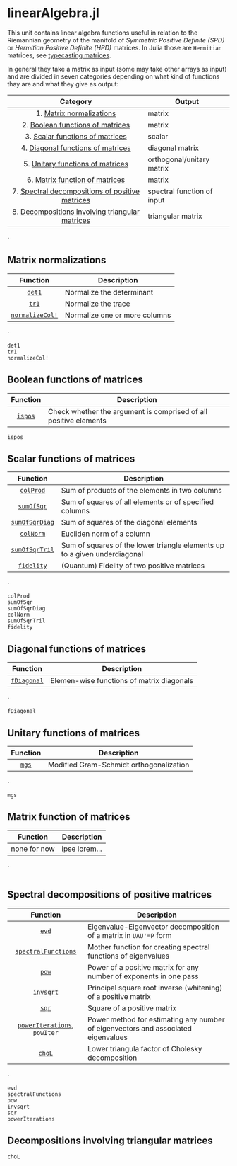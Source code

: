 # linearAlgebra.jl

 This unit contains linear algebra functions useful in relation to the Riemannian
 geometry of the manifold of *Symmetric Positive Definite (SPD)* or
 *Hermitian Positive Definite (HPD)* matrices. In Julia those are `Hermitian` matrices, see [typecasting matrices](@ref).

In general they take a matrix as input (some may take other arrays as input) and are divided in seven categories depending on what kind of functions thay are and what they give as output:

| Category  | Output |
|:----------:| ----------- |
| 1. [Matrix normalizations](@ref) | matrix |
| 2. [Boolean functions of matrices](@ref) | matrix |
| 3. [Scalar functions of matrices](@ref) | scalar |
| 4. [Diagonal functions of matrices](@ref) | diagonal matrix |
| 5. [Unitary functions of matrices](@ref) | orthogonal/unitary matrix |
| 6. [Matrix function of matrices](@ref) | matrix |
| 7. [Spectral decompositions of positive matrices](@ref) | spectral function of input|
| 8. [Decompositions involving triangular matrices](@ref) | triangular matrix |

⋅

## Matrix normalizations

| Function   | Description |
|:----------:| ----------- |
| [`det1`](@ref) | Normalize the determinant|
| [`tr1`](@ref) | Normalize the trace|
| [`normalizeCol!`](@ref) | Normalize one or more columns|

⋅

```@docs
det1
tr1
normalizeCol!
```

## Boolean functions of matrices

| Function   | Description |
|:----------:| ----------- |
| [`ispos`](@ref) | Check whether the argument is comprised of all positive elements|

```@docs
ispos
```

## Scalar functions of matrices

| Function   | Description |
|:----------:| ----------- |
| [`colProd`](@ref) | Sum of products of the elements in two columns|
| [`sumOfSqr`](@ref) | Sum of squares of all elements or of specified columns|
| [`sumOfSqrDiag`](@ref) | Sum of squares of the diagonal elements|
| [`colNorm`](@ref) | Eucliden norm of a column|
| [`sumOfSqrTril`](@ref) | Sum of squares of the lower triangle elements up to a given underdiagonal|
| [`fidelity`](@ref) | (Quantum) Fidelity of two positive matrices|

⋅

```@docs
colProd
sumOfSqr
sumOfSqrDiag
colNorm
sumOfSqrTril
fidelity
```

## Diagonal functions of matrices

| Function   | Description |
|:----------:| ----------- |
| [`fDiagonal`](@ref) | Elemen-wise functions of matrix diagonals|

⋅

```@docs
fDiagonal
```

## Unitary functions of matrices

| Function   | Description |
|:----------:| ----------- |
| [`mgs`](@ref) | Modified Gram-Schmidt orthogonalization|

⋅

```@docs
mgs
```

## Matrix function of matrices

| Function   | Description |
|:----------:| ----------- |
| none for now | ipse lorem...|

⋅

```@docs
```

## Spectral decompositions of positive matrices

| Function   | Description |
|:----------:| ----------- |
| [`evd`](@ref) | Eigenvalue-Eigenvector decomposition of a matrix in ``UΛU'=P`` form|
| [`spectralFunctions`](@ref) | Mother function for creating spectral functions of eigenvalues|
| [`pow`](@ref)| Power of a positive matrix for any number of exponents in one pass|
| [`invsqrt`](@ref)| Principal square root inverse (whitening) of a positive matrix|
| [`sqr`](@ref)| Square of a positive matrix|
| [`powerIterations`](@ref), `powIter` | Power method for estimating any number of eigenvectors and associated eigenvalues|
| [`choL`](@ref) | Lower triangula factor of Cholesky decomposition|

⋅

```@docs
evd
spectralFunctions
pow
invsqrt
sqr
powerIterations
```

## Decompositions involving triangular matrices

```@docs
choL
```
